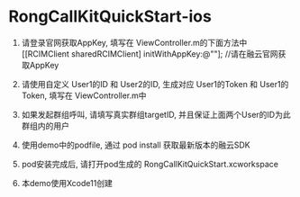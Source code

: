 # RongCallKitQuickStart-ios

1. 请登录官网获取AppKey, 填写在 ViewController.m的下面方法中
    [[RCIMClient sharedRCIMClient] initWithAppKey:@""]; //请在融云官网获取AppKey
    
2. 请使用自定义 User1的ID 和 User2的ID, 生成对应 User1的Token 和 User1的Token, 填写在 ViewController.m中

3. 如果发起群组呼叫, 请填写真实群组targetID, 并且保证上面两个User的ID为此群组内的用户

4. 使用demo中的podfile, 通过 pod install 获取最新版本的融云SDK

5. pod安装完成后, 请打开pod生成的 RongCallKitQuickStart.xcworkspace 

6. 本demo使用Xcode11创建


